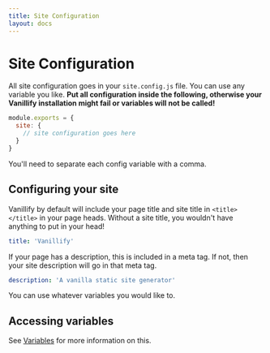 ```yaml
---
title: Site Configuration
layout: docs
---
```


# Site Configuration

All site configuration goes in your `site.config.js` file. You can use any variable you like. **Put all configuration inside the following, otherwise your Vanillify installation might fail or variables will not be called!**
````javascript
module.exports = {
  site: {
    // site configuration goes here
  }
}
````
You'll need to separate each config variable with a comma.

## Configuring your site

Vanillify by default will include your page title and site title in `<title></title>` in your page heads. Without a site title, you wouldn't have anything to put in your head!
````yaml
title: 'Vanillify'
````
If your page has a description, this is included in a meta tag. If not, then your site description will go in that meta tag.
````yaml
description: 'A vanilla static site generator'
````
You can use whatever variables you would like to.

## Accessing variables

See [Variables](Variables) for more information on this.
